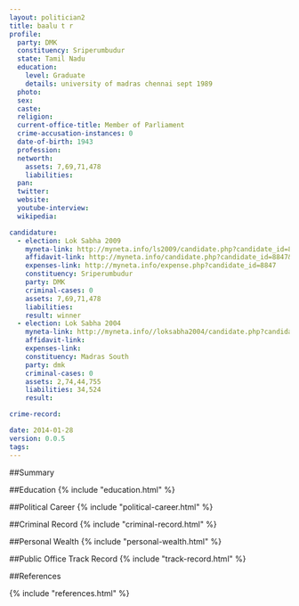 ```yaml
---
layout: politician2
title: baalu t r
profile: 
  party: DMK
  constituency: Sriperumbudur
  state: Tamil Nadu
  education: 
    level: Graduate
    details: university of madras chennai sept 1989
  photo: 
  sex: 
  caste: 
  religion: 
  current-office-title: Member of Parliament
  crime-accusation-instances: 0
  date-of-birth: 1943
  profession: 
  networth: 
    assets: 7,69,71,478
    liabilities: 
  pan: 
  twitter: 
  website: 
  youtube-interview: 
  wikipedia: 

candidature: 
  - election: Lok Sabha 2009
    myneta-link: http://myneta.info/ls2009/candidate.php?candidate_id=8847
    affidavit-link: http://myneta.info/candidate.php?candidate_id=8847&scan=original
    expenses-link: http://myneta.info/expense.php?candidate_id=8847
    constituency: Sriperumbudur 
    party: DMK
    criminal-cases: 0
    assets: 7,69,71,478
    liabilities: 
    result: winner 
  - election: Lok Sabha 2004
    myneta-link: http://myneta.info//loksabha2004/candidate.php?candidate_id=3478
    affidavit-link: 
    expenses-link: 
    constituency: Madras South 
    party: dmk
    criminal-cases: 0
    assets: 2,74,44,755
    liabilities: 34,524
    result:  

crime-record: 

date: 2014-01-28
version: 0.0.5
tags: 
---
```

##Summary


##Education
{% include "education.html" %}


##Political Career
{% include "political-career.html" %}


##Criminal Record
{% include "criminal-record.html" %}


##Personal Wealth
{% include "personal-wealth.html" %}


##Public Office Track Record
{% include "track-record.html" %}


##References


{% include "references.html" %}